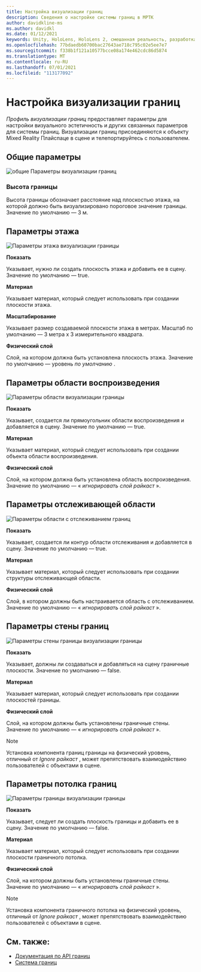 ```yaml
---
title: Настройка визуализации границ
description: Сведения о настройке системы границ в МРТК
author: davidkline-ms
ms.author: davidkl
ms.date: 01/12/2021
keywords: Unity, HoloLens, HoloLens 2, смешанная реальность, разработка, мртк, система границ,
ms.openlocfilehash: 77bdaedb60700bac27643ae718c795c02e5ee7e7
ms.sourcegitcommit: f338b1f121a10577bcce08a174e462cdc86d5874
ms.translationtype: MT
ms.contentlocale: ru-RU
ms.lasthandoff: 07/01/2021
ms.locfileid: "113177092"
---
```

# <a name="configuring-boundary-visualization"></a>Настройка визуализации границ

*Профиль визуализации границ* предоставляет параметры для настройки визуального эстетичность и других связанных параметров для системы границ. Визуализации границ присоединяются к объекту Mixed Reality Плайспаце в сцене и телепортируйтесь с пользователем.

## <a name="general-settings"></a>Общие параметры

![общие Параметры визуализации границ](../images/boundary/BoundaryVisualizationGeneralSettings.png)

### <a name="boundary-height"></a>Высота границы

Высота границы обозначает расстояние над плоскостью этажа, на которой должно быть визуализировано пороговое значение границы. Значение по умолчанию — 3 м.

## <a name="floor-settings"></a>Параметры этажа

![Параметры этажа визуализации границы](../images/boundary/BoundaryVisualizationFloorSettings.png)

**Показать**

Указывает, нужно ли создать плоскость этажа и добавить ее в сцену. Значение по умолчанию — true.

**Материал**

Указывает материал, который следует использовать при создании плоскости этажа.

**Масштабирование**

Указывает размер создаваемой плоскости этажа в метрах. Масштаб по умолчанию — 3 метра x 3 измерительного квадрата.

**Физический слой**

Слой, на котором должна быть установлена плоскость этажа. Значение по умолчанию — уровень *по умолчанию* .

## <a name="play-area-settings"></a>Параметры области воспроизведения

![Параметры области визуализации границы](../images/boundary/BoundaryVisualizationPlayAreaSettings.png)

**Показать**

Указывает, создается ли прямоугольник области воспроизведения и добавляется в сцену. Значение по умолчанию — true.

**Материал**

Указывает материал, который следует использовать при создании объекта области воспроизведения.

**Физический слой**

Слой, на котором должна быть установлена область воспроизведения. Значение по умолчанию — « *игнорировать слой райкаст* ».

## <a name="tracked-area-settings"></a>Параметры отслеживающей области

![Параметры области с отслеживанием границ](../images/boundary/BoundaryVisualizationTrackedAreaSettings.png)

**Показать**

Указывает, создается ли контур области отслеживания и добавляется в сцену. Значение по умолчанию — true.

**Материал**

Указывает материал, который следует использовать при создании структуры отслеживающей области.

**Физический слой**

Слой, в котором должны быть настраивается область с отслеживанием. Значение по умолчанию — « *игнорировать слой райкаст* ».

## <a name="boundary-wall-settings"></a>Параметры стены границ

![Параметры стены границы визуализации границы](../images/boundary/BoundaryVisualizationWallSettings.png)

**Показать**

Указывает, должны ли создаваться и добавляться на сцену граничные плоскости. Значение по умолчанию — false.

**Материал**

Указывает материал, который следует использовать при создании плоскостей границы.

**Физический слой**

Слой, на котором должны быть установлены граничные стены. Значение по умолчанию — « *игнорировать слой райкаст* ».

> [!NOTE]
> Установка компонента границ границы на физический уровень, отличный от *Ignore райкаст* , может препятствовать взаимодействию пользователей с объектами в сцене.

## <a name="boundary-ceiling-settings"></a>Параметры потолка границ

![Параметры границы визуализации границы](../images/boundary/BoundaryVisualizationCeilingSettings.png)

**Показать**

Указывает, следует ли создать плоскость границы и добавить ее в сцену. Значение по умолчанию — false.

**Материал**

Указывает материал, который следует использовать при создании плоскости граничного потолка.

**Физический слой**

Слой, на котором должны быть установлены граничные стены. Значение по умолчанию — « *игнорировать слой райкаст* ».

> [!NOTE]
> Установка компонента граничного потолка на физический уровень, отличный от *Ignore райкаст* , может препятствовать взаимодействию пользователей с объектами в сцене.

## <a name="see-also"></a>См. также:

- [Документация по API границ](xref:Microsoft.MixedReality.Toolkit.Boundary)
- [Система границ](boundary-system-getting-started.md)
